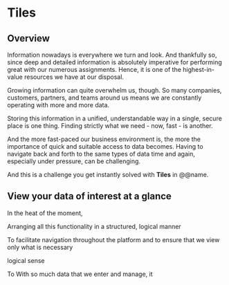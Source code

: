 # Tiles

## Overview

Information nowadays is everywhere we turn and look. 
And thankfully so, since deep and detailed information is absolutely imperative for performing great with our numerous assignments. 
Hence, it is one of the highest-in-value resources we have at our disposal.  

Growing information can quite overwhelm us, though. 
So many companies, customers, partners, and teams around us means we are constantly operating with more and more data.  

Storing this information in a unified, understandable way in a single, secure place is one thing. 
Finding strictly what we need - now, fast - is another.  

And the more fast-paced our business environment is, the more the importance of quick and suitable access to data becomes. 
Having to navigate back and forth to the same types of data time and again, especially under pressure, can be challenging.  

And this is a challenge you get instantly solved with **Tiles** in @@name.  

## View your data of interest at a glance

In the heat of the moment, 

Arranging all this functionality in a structured, logical manner

To facilitate navigation throughout the platform and to ensure that we view only what is necessary 

logical sense

To 
With so much data that we enter and manage, it 
